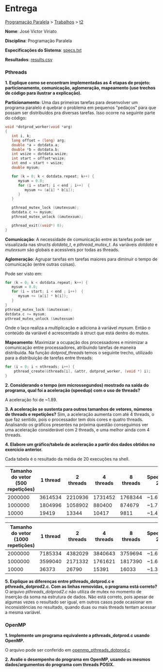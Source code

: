 # Entrega
[Programação Paralela](https://github.com/jviriato/elc139-2019a) > [Trabalhos](trabalhos) > [t2](/trabalhos/t2)

**Nome**: José Victor Viriato

**Disciplina**: Programação Paralela

**Especificações do Sistema**: [specs.txt](/trabalhos/t2/specs.txt)

**Resultados**: [results.csv](/trabalhos/t2/results.csv)



### Pthreads


**1. Explique como se encontram implementadas as 4 etapas de projeto: particionamento, comunicação, aglomeração, mapeamento (use trechos de código para ilustrar a explicação).**

**Particionamento**: 
Uma das primeiras tarefas para desenvolver um programa paralelo é quebrar o problema em pequenos "pedaços" para que possam ser distribuídos pra diversas tarefas. Isso ocorre na seguinte parte do código:

```c
void *dotprod_worker(void *arg)
{
   int i, k;
   long offset = (long) arg;
   double *a = dotdata.a;
   double *b = dotdata.b;     
   int wsize = dotdata.wsize;
   int start = offset*wsize;
   int end = start + wsize;
   double mysum;

   for (k = 0; k < dotdata.repeat; k++) {
      mysum = 0.0;
      for (i = start; i < end ; i++)  {
         mysum += (a[i] * b[i]);
      }
   }

   pthread_mutex_lock (&mutexsum);
   dotdata.c += mysum;
   pthread_mutex_unlock (&mutexsum);

   pthread_exit((void*) 0);
}
```

**Comunicação**:
A necessidade de comunicação entre as tarefas pode ser visualizada nas structs *dotdata_t*, e *pthread_mutex_t*. As variáveis *dotdata* e *mutexsum* são globais e acessíveis por todas as threads.  


**Aglomeração**:
Agrupar tarefas em tarefas maiores para diminuir o tempo de comunicação (entre outras coisas).

Pode ser visto em:
```c
for (k = 0; k < dotdata.repeat; k++) {
   mysum = 0.0;
   for (i = start; i < end ; i++)  {
      mysum += (a[i] * b[i]);
   }
}
pthread_mutex_lock (&mutexsum);
dotdata.c += mysum;
pthread_mutex_unlock (&mutexsum)
```

Onde o laço realiza a multiplicação e adiciona à variável *mysum*. Então o conteúdo da variável é acrescentado à struct que está dentro do mutex.

**Mapeamento**:
Maximizar a ocupação dos processadores e minimizar a comunicação entre processadores, atribuindo tarefas de maneira distribuída.
Na função *dotprod_threads* temos o seguinte trecho, utilizado para a distribuição de tarefas entre threads:
```c
for (i = 0; i < nthreads; i++) {
    pthread_create(&threads[i], &attr, dotprod_worker, (void *) i);
}
```

**2. Considerando o tempo (em microssegundos) mostrado na saída do programa, qual foi a aceleração (speedup) com o uso de threads?**

A aceleração foi de ~1.89.

**3. A aceleração se sustenta para outros tamanhos de vetores, números de threads e repetições?**
Sim, a aceleração aumenta com até 4 threads, o que faz sentido, pois o processador tem dois cores e quatro threads. Analisando os gráficos presentes na próxima questão conseguimos ver uma aceleração considerável com 2 threads, e uma melhor ainda com 4 threads.


**4. Elabore um gráfico/tabela de aceleração a partir dos dados obtidos no exercício anterior.**

Cada tabela é o resultado da média de 20 execuções na shell. 

| Tamanho do vetor (500 repetições) | 1 thread | 2 threads | 4 threads | 8 threads | Speedup 2 | Speedup 4 | Speedup 8 |
|-----------------------------------|----------|-----------|-----------|-----------|-----------|-----------|-----------|
| 2000000                           | 3614534  | 2210936   | 1731452   | 1768344   | ~1.6      | ~2        | ~2        |
| 1000000                           | 1804996  | 1058902   | 880400    | 874679    | ~1.7      | ~2        | ~2        |
| 10000                             | 19419    | 13344     | 10417     | 9811      | ~1.4      | ~1.86     | ~1.9      |

| Tamanho do vetor (1000 repetições) | 1 thread | 2 threads | 4 threads | 8 threads | Speedup 2 | Speedup 4 | Speedup 8 |
|------------------------------------|----------|-----------|-----------|-----------|-----------|-----------|-----------|
| 2000000                            | 7185334  | 4382029   | 3840643   | 3759694   | ~1.63     | ~1.87     | ~1.9      |
| 1000000                            | 3599040  | 2171332   | 1761621   | 1817390   | ~1.65     | ~2        | ~1.98     |
| 10000                              | 36373    | 26790     | 15391     | 16033     | ~1.35     | ~2.2      | ~2.2      |



**5. Explique as diferenças entre pthreads_dotprod.c e pthreads_dotprod2.c. Com as linhas removidas, o programa está correto?**
O arquivo *pthreads_dotprod2.c* não utiliza de mutex no momento de inserção da soma na estrutura de dados. Não está correto, pois apesar de algumas vezes o resultado ser igual, em outros casos pode ocasionar em inconsistências no resultado, quando duas ou mais threads tentam acessar a mesma variável.



### OpenMP

**1. Implemente um programa equivalente a pthreads_dotprod.c usando OpenMP.**

O arquivo pode ser conferido em [openmp_pthreads_dotprod.c](openmp/openmp_pthreads_dotprod.c)

**2. Avalie o desempenho do programa em OpenMP, usando os mesmos dados/argumentos do programa com threads POSIX.**
